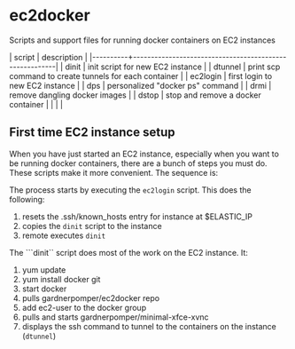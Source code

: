 # ec2docker
Scripts and support files for running docker containers on EC2 instances

| script   | description                                            |
|----------+--------------------------------------------------------|
| dinit    | init script for new EC2 instance                       |
| dtunnel  | print scp command to create tunnels for each container |
| ec2login | first login to new EC2 instance                        |
| dps      | personalized "docker ps" command                       |
| drmi     | remove dangling docker images                          |
| dstop    | stop and remove a docker container                     |
|          |                                                        |

## First time EC2 instance setup

When you have just started an EC2 instance, especially when you want
to be running docker containers, there are a bunch of steps you must
do. These scripts make it more convenient. The sequence is:

The process starts by executing the ```ec2login``` script. This does
the following:

1. resets the .ssh/known_hosts entry for instance at $ELASTIC_IP
2. copies the ```dinit``` script to the instance
3. remote executes ```dinit```

The ```dinit`` script does most of the work on the EC2 instance. It:
1. yum update
2. yum install docker git
3. start docker
4. pulls gardnerpomper/ec2docker repo
5. add ec2-user to the docker group
6. pulls and starts gardnerpomper/minimal-xfce-xvnc
7. displays the ssh command to tunnel to the containers on the instance (```dtunnel```)
